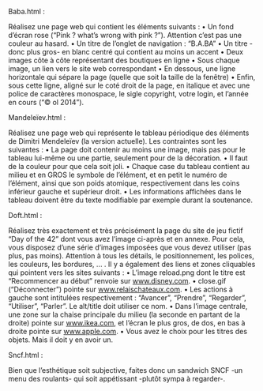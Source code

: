 Baba.html :

Réalisez une page web qui contient les éléments suivants :
• Un fond d’écran rose (“Pink ? what’s wrong with pink ?”). Attention c’est pas une
couleur au hasard.
• Un titre de l’onglet de navigation : “B.A.BA”
• Un titre -donc plus gros- en blanc centré qui contient au moins un accent
• Deux images côte à côte représentant des boutiques en ligne
• Sous chaque image, un lien vers le site web correspondant
• En dessous, une ligne horizontale qui sépare la page (quelle que soit la taille de la
fenêtre)
• Enfin, sous cette ligne, aligné sur le coté droit de la page, en italique et avec une
police de caractères monospace, le sigle copyright, votre login, et l’année en cours
(“© ol 2014”).

Mandeleïev.html :

Réalisez une page web qui représente le tableau périodique des éléments de Dimitri
Mendeleïev (la version actuelle). Les contraintes sont les suivantes :
• La page doit contenir au moins une image, mais pas pour le tableau lui-même ou
une partie, seulement pour de la décoration.
• Il faut de la couleur pour que cela soit joli.
• Chaque case du tableau contient au milieu et en GROS le symbole de l’élément,
et en petit le numéro de l’élément, ainsi que son poids atomique, respectivement
dans les coins inférieur gauche et supérieur droit.
• Les informations affichées dans le tableau doivent être du texte modifiable par
exemple durant la soutenance.

Doft.html : 

Réalisez très exactement et très précisément la page du site de jeu fictif “Day of the
42” dont vous avez l’image ci-après et en annexe. Pour cela, vous disposez d’une série
d’images imposées que vous devez utiliser (pas plus, pas moins). Attention à tous les
détails, le positionnement, les polices, les couleurs, les bordures, ... . Il y a également des
liens et zones cliquables qui pointent vers les sites suivants :
• L’image reload.png dont le titre est “Recommencer au début” renvoie sur www.disney.com.
• close.gif (“Déconnecter”) pointe sur www.relaischateaux.com.
• Les actions à gauche sont intitulées respectivement : “Avancer”, “Prendre”, “Regarder”,
“Utiliser”, “Parler”. Le alt/title doit utiliser ce nom.
• Dans l’image centrale, une zone sur la chaise principale du milieu (la seconde en
partant de la droite) pointe sur www.ikea.com, et l’écran le plus gros, de dos, en
bas à droite pointe sur www.apple.com.
• Vous avez le choix pour les titres des objets. Mais il doit y en avoir un.

Sncf.html : 

Bien que l’esthétique soit subjective, faites donc un sandwich SNCF -un menu des
roulants- qui soit appétissant -plutôt sympa à regarder-.

